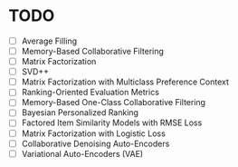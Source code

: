 # TODO
- [ ] Average Filling
- [ ] Memory-Based Collaborative Filtering
- [ ] Matrix Factorization
- [ ] SVD++
- [ ] Matrix Factorization with Multiclass Preference Context
- [ ] Ranking-Oriented Evaluation Metrics
- [ ] Memory-Based One-Class Collaborative Filtering
- [ ] Bayesian Personalized Ranking
- [ ] Factored Item Similarity Models with RMSE Loss
- [ ] Matrix Factorization with Logistic Loss
- [ ] Collaborative Denoising Auto-Encoders
- [ ] Variational Auto-Encoders (VAE)